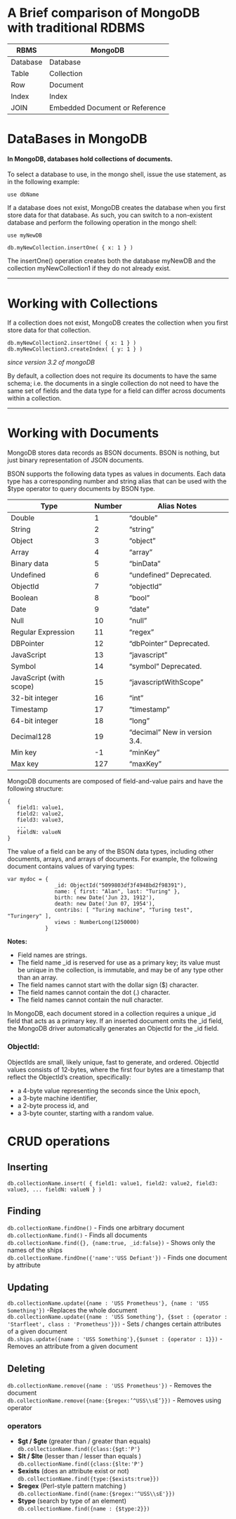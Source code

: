 # A Brief comparison of MongoDB with traditional RDBMS

|  RBMS  |           MongoDB             |
|--------|-------------------------------|
|Database|Database                       |
|Table   |Collection                     |
|Row     |Document                       |
|Index   |Index                          |
|JOIN    |Embedded Document or Reference |

# DataBases in MongoDB

#### In MongoDB, databases hold collections of documents.

To select a database to use, in the mongo shell, issue the use <db> statement, as in the following example:

`use dbName`

If a database does not exist, MongoDB creates the database when you first store data for that database. As such, you can switch to a non-existent database and perform the following operation in the mongo shell:

```
use myNewDB

db.myNewCollection.insertOne( { x: 1 } )
```

The insertOne() operation creates both the database myNewDB and the collection myNewCollection1 if they do not already exist.

----------------------------------------------------------------------------------------------------------------------------------------

# Working with Collections

If a collection does not exist, MongoDB creates the collection when you first store data for that collection.

```
db.myNewCollection2.insertOne( { x: 1 } )
db.myNewCollection3.createIndex( { y: 1 } )
```

_since version 3.2 of mongoDB_

By default, a collection does not require its documents to have the same schema; i.e. the documents in a single collection do not need to have the same set of fields and the data type for a field can differ across documents within a collection.

----------------------------------------------------------------------------------------------------------------------------------------

# Working with Documents

MongoDB stores data records as BSON documents.
BSON is nothing, but just binary representation of JSON documents.

BSON supports the following data types as values in documents. Each data type has a corresponding number and string alias that can be used with the $type operator to query documents by BSON type.

|Type	              |Number	|Alias	Notes             |
|-------------------|-------|-------------------------|
|Double	            |1	    |“double”	                |
|String	            |2	    |“string”	                |
|Object	            |3	    |“object”	                |
|Array	            |4	    |“array”	                |
|Binary data	      |5	    |“binData”	              |
|Undefined	        |6	    |“undefined”	Deprecated. |
|ObjectId	          |7	    |“objectId”              	|
|Boolean	          |8	    |“bool”	                  |
|Date	              |9	    |“date”	                  |
|Null	              |10	    |“null”	                  |
|Regular Expression	|11	    |“regex”	                |
|DBPointer	        |12	    |“dbPointer”	Deprecated. |
|JavaScript	        |13	    |“javascript”           	|
|Symbol	            |14	    |“symbol”	Deprecated.     |
|JavaScript (with scope)|15	|“javascriptWithScope”	  |
|32-bit integer	    |16	    |“int”	                  |
|Timestamp	        |17	    |“timestamp”	            |
|64-bit integer	    |18	    |“long”	                  |
|Decimal128	        |19	    |“decimal”	New in version 3.4.|
|Min key	          |-1	    |“minKey”	                |
|Max key	          |127	  |“maxKey”	                |


MongoDB documents are composed of field-and-value pairs and have the following structure:

```
{
   field1: value1,
   field2: value2,
   field3: value3,
   ...
   fieldN: valueN
}
```

The value of a field can be any of the BSON data types, including other documents, arrays, and arrays of documents. For example, the following document contains values of varying types:

```
var mydoc = {
               _id: ObjectId("5099803df3f4948bd2f98391"),
               name: { first: "Alan", last: "Turing" },
               birth: new Date('Jun 23, 1912'),
               death: new Date('Jun 07, 1954'),
               contribs: [ "Turing machine", "Turing test", "Turingery" ],
               views : NumberLong(1250000)
            }
```

**Notes:**
- Field names are strings.
- The field name \_id is reserved for use as a primary key; its value must be unique in the collection, is immutable, and may be of any type other than an array.
- The field names cannot start with the dollar sign ($) character.
- The field names cannot contain the dot (.) character.
- The field names cannot contain the null character.

In MongoDB, each document stored in a collection requires a unique \_id field that acts as a primary key. If an inserted document omits the \_id field, the MongoDB driver automatically generates an ObjectId for the \_id field.

### ObjectId:
ObjectIds are small, likely unique, fast to generate, and ordered. ObjectId values consists of 12-bytes, where the first four bytes are a timestamp that reflect the ObjectId’s creation, specifically:

- a 4-byte value representing the seconds since the Unix epoch,
- a 3-byte machine identifier,
- a 2-byte process id, and
- a 3-byte counter, starting with a random value.

# CRUD operations
## Inserting

`db.collectionName.insert(
  {
    field1: value1,
    field2: value2,
    field3: value3,
    ...
    fieldN: valueN
  }
  )`

## Finding
`db.collectionName.findOne()` - Finds one arbitrary document <br />
`db.collectionName.find()` - Finds all documents <br />
`db.collectionName.find({}, {name:true, _id:false})` - Shows only the names of the ships <br />
`db.collectionName.findOne({'name':'USS Defiant'})` - Finds one document by attribute

## Updating
`db.collectionName.update({name : 'USS Prometheus'}, {name : 'USS Something'})` -Replaces the whole document <br />
`db.collectionName.update({name : 'USS Something'}, {$set : {operator : 'Starfleet', class : 'Prometheus'}})` - Sets / changes certain attributes of a given document <br />
`db.ships.update({name : 'USS Something'},{$unset : {operator : 1}})` - Removes an attribute from a given document


## Deleting
`db.collectionName.remove({name : 'USS Prometheus'})` - Removes the document <br />
`db.collectionName.remove({name:{$regex:’^USS\\sE’}})` - Removes using operator

### operators
- **$gt / $gte** (greater than / greater than equals)  <br />`db.collectionName.find({class:{$gt:'P'}`
- **$lt / $lte** (lesser than / lesser than equals ) <br/>
`db.collectionName.find({class:{$lte:'P'}`
- **$exists** (does an attribute exist or not) <br />
`db.collectionName.find({type:{$exists:true}})`
- **$regex** (Perl-style pattern matching ) <br />
`db.collectionName.find({name:{$regex:'^USS\\sE'}})`
- **$type** (search by type of an element) <br />
`db.collectionName.find({name : {$type:2}})`

